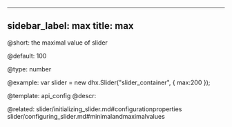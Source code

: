 
---
sidebar_label: max
title: max
---          

@short: 
the maximal value of slider


@default:
100


@type: number

@example: 
var slider = new dhx.Slider("slider_container", { 
    max:200
});


@template:	api_config
@descr: 


@related: slider/initializing_slider.md#configurationproperties
slider/configuring_slider.md#minimalandmaximalvalues